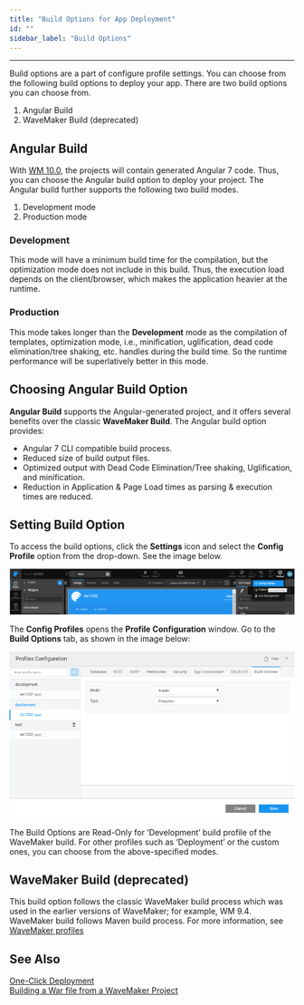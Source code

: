 ```yaml
---
title: "Build Options for App Deployment"
id: ""
sidebar_label: "Build Options"
---
```

---

Build options are a part of configure profile settings. You can choose from the following build options to deploy your app. There are two build options you can choose from.

1. Angular Build
2. WaveMaker Build (deprecated)

## Angular Build

With [WM 10.0](/learn/wavemaker-release-notes/v10-0-ga), the projects will contain generated Angular 7 code. Thus, you can choose the Angular build option to deploy your project. The Angular build further supports the following two build modes.

1. Development mode
2. Production mode

### Development

This mode will have a minimum build time for the compilation, but the optimization mode does not include in this build. Thus, the execution load depends on the client/browser, which makes the application heavier at the runtime.

### Production

This mode takes longer than the **Development** mode as the compilation of templates, optimization mode, i.e., minification, uglification, dead code elimination/tree shaking, etc. handles during the build time. So the runtime performance will be superlatively better in this mode.

## Choosing Angular Build Option

**Angular Build** supports the Angular-generated project, and it offers several benefits over the classic **WaveMaker Build**. The Angular build option provides:

- Angular 7 CLI compatible build process.
- Reduced size of build output files.
- Optimized output with Dead Code Elimination/Tree shaking, Uglification, and minification.
- Reduction in Application & Page Load times as parsing & execution times are reduced.

## Setting Build Option

To access the build options, click the **Settings** icon and select the **Config Profile** option from the drop-down. See the image below.

[![config profile](/learn/assets/Config-profile.png)](/learn/assets/Config-profile.png)

The **Config Profiles** opens the **Profile Configuration** window. Go to the **Build Options** tab, as shown in the image below:

[![build options](/learn/assets/Locate-build-options.png)](/learn/assets/Locate-build-options.png)

The Build Options are Read-Only for ‘Development’ build profile of the WaveMaker build. For other profiles such as ‘Deployment’ or the custom ones, you can choose from the above-specified modes.

## WaveMaker Build (deprecated)

This build option follows the classic WaveMaker build process which was used in the earlier versions of WaveMaker; for example, WM 9.4. WaveMaker build follows Maven build process. For more information, see [WaveMaker profiles](/learn/app-development/deployment/configuration-profiles#development-configuration-profile)

## See Also

[One-Click Deployment](/learn/app-development/deployment/one-click-deployment)  
[Building a War file from a WaveMaker Project](/learn/app-development/deployment/building-war-wavemaker-project/)
